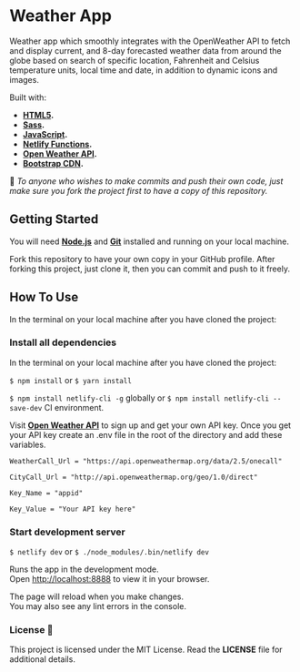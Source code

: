 # Weather App

Weather app which smoothly integrates with the OpenWeather API to fetch and display current, and 8-day forecasted weather data from around the globe based on search of specific location, Fahrenheit and Celsius temperature units, local time and date, in addition to dynamic icons and images.

Built with:

- **[HTML5](https://github.com/whatwg/html).**
- **[Sass](https://sass-lang.com/).**
- **[JavaScript](https://www.javascript.com/).**
- **[Netlify Functions](https://docs.netlify.com/functions/overview/).**
- **[Open Weather API](https://openweathermap.org/api).**
- **[Bootstrap CDN](https://icons.getbootstrap.com/).**

:triangular_flag_on_post: *To anyone who wishes to make commits and push their own code, just make sure you fork the project first to have a copy of this repository.*

## Getting Started

You will need **[Node.js](https://nodejs.org/en/download/)** and **[Git](https://git-scm.com/)** installed and running on your local machine.

Fork this repository to have your own copy in your GitHub profile. After forking this project, just clone it, then you can commit and push to it freely.

## How To Use

In the terminal on your local machine after you have cloned the project:

### Install all dependencies

In the terminal on your local machine after you have cloned the project:

`$ npm install` or `$ yarn install`

`$ npm install netlify-cli -g` globally or `$ npm install netlify-cli --save-dev` CI environment.

Visit **[Open Weather API](https://openweathermap.org/api)** to sign up and get your own API key. Once you get your API key create an .env file in the root of the directory and add these variables.

`WeatherCall_Url = "https://api.openweathermap.org/data/2.5/onecall"`

`CityCall_Url = "http://api.openweathermap.org/geo/1.0/direct"`

`Key_Name = "appid"`

`Key_Value = "Your API key here"`

### Start development server

`$ netlify dev` or `$ ./node_modules/.bin/netlify dev`

Runs the app in the development mode.\
Open [http://localhost:8888](http://localhost:8888) to view it in your browser.

The page will reload when you make changes.\
You may also see any lint errors in the console.

### License :page_with_curl:

This project is licensed under the MIT License. Read the **LICENSE** file for additional details.
